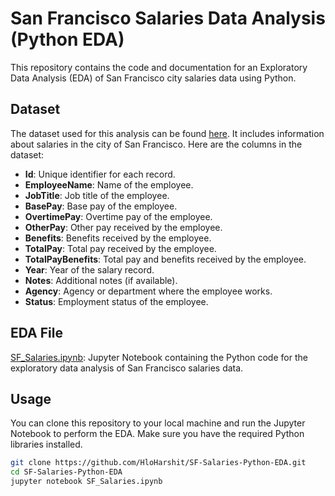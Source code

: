 # San Francisco Salaries Data Analysis (Python EDA)
This repository contains the code and documentation for an Exploratory Data Analysis (EDA) of San Francisco city salaries data using Python.

## Dataset

The dataset used for this analysis can be found [here](https://www.kaggle.com/datasets/kaggle/sf-salaries). It includes information about salaries in the city of San Francisco. Here are the columns in the dataset:

- **Id**: Unique identifier for each record.
- **EmployeeName**: Name of the employee.
- **JobTitle**: Job title of the employee.
- **BasePay**: Base pay of the employee.
- **OvertimePay**: Overtime pay of the employee.
- **OtherPay**: Other pay received by the employee.
- **Benefits**: Benefits received by the employee.
- **TotalPay**: Total pay received by the employee.
- **TotalPayBenefits**: Total pay and benefits received by the employee.
- **Year**: Year of the salary record.
- **Notes**: Additional notes (if available).
- **Agency**: Agency or department where the employee works.
- **Status**: Employment status of the employee.

## EDA File

[SF_Salaries.ipynb](SF_Salaries.ipynb): Jupyter Notebook containing the Python code for the exploratory data analysis of San Francisco salaries data.

## Usage

You can clone this repository to your local machine and run the Jupyter Notebook to perform the EDA. Make sure you have the required Python libraries installed.

```bash
git clone https://github.com/HloHarshit/SF-Salaries-Python-EDA.git
cd SF-Salaries-Python-EDA
jupyter notebook SF_Salaries.ipynb
```
